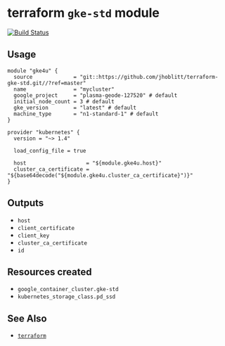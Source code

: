 terraform `gke-std` module
===

[![Build Status](https://travis-ci.org/lsst-sqre/terraform-gke-std.png)](https://travis-ci.org/lsst-sqre/terraform-gke-std)

Usage
---

    module "gke4u" {
      source             = "git::https://github.com/jhoblitt/terraform-gke-std.git//?ref=master"
      name               = "mycluster"
      google_project     = "plasma-geode-127520" # default
      initial_node_count = 3 # default
      gke_version        = "latest" # default
      machine_type       = "n1-standard-1" # default
    }

    provider "kubernetes" {
      version = "~> 1.4"

      load_config_file = true

      host                   = "${module.gke4u.host}"
      cluster_ca_certificate = "${base64decode("${module.gke4u.cluster_ca_certificate}")}"
    }

Outputs
---

* `host`
* `client_certificate`
* `client_key`
* `cluster_ca_certificate`
* `id`

Resources created
---

* `google_container_cluster.gke-std`
* `kubernetes_storage_class.pd_ssd`

See Also
---

* [`terraform`](https://www.terraform.io/)
